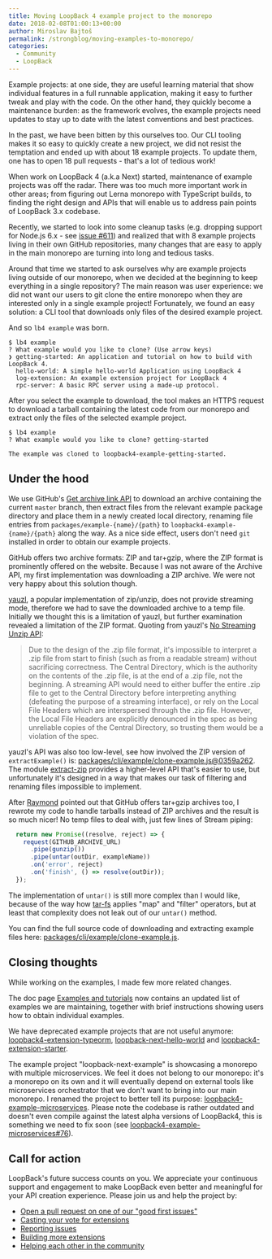 ```yaml
---
title: Moving LoopBack 4 example project to the monorepo
date: 2018-02-08T01:00:13+00:00
author: Miroslav Bajtoš
permalink: /strongblog/moving-examples-to-monorepo/
categories:
  - Community
  - LoopBack
---
```


Example projects: at one side, they are useful learning material that show
individual features in a full runnable application, making it easy to further
tweak and play with the code. On the other hand, they quickly become a
maintenance burden: as the framework evolves, the example projects need updates
to stay up to date with the latest conventions and best practices.

In the past, we have been bitten by this ourselves too. Our CLI tooling
makes it so easy to quickly create a new project, we did not resist the
temptation and ended up with about 18 example projects. To update them, one has
to open 18 pull requests - that's a lot of tedious work!

When work on LoopBack 4 (a.k.a Next) started, maintenance of example projects
was off the radar. There was too much more important work in other areas; from
figuring out Lerna monorepo with TypeScript builds, to finding the right design
and APIs that will enable us to address pain points of LoopBack 3.x codebase.

Recently, we started to look into some cleanup tasks (e.g. dropping support for
Node.js 6.x - see [issue #611](https://github.com/strongloop/loopback-next/issues/611))
and realized that with 8 example projects living in their own GitHub
repositories, many changes that are easy to apply in the main monorepo
are turning into long and tedious tasks.

Around that time we started to ask ourselves why are example projects living
outside of our monorepo, when we decided at the beginning to keep everything in
a single repository? The main reason was user experience: we did not want our
users to git clone the entire monorepo when they are interested only in a single
example project! Fortunately, we found an easy solution: a CLI tool that
downloads only files of the desired example project.

And so `lb4 example` was born.

```text
$ lb4 example
? What example would you like to clone? (Use arrow keys)
❯ getting-started: An application and tutorial on how to build with LoopBack 4.
  hello-world: A simple hello-world Application using LoopBack 4
  log-extension: An example extension project for LoopBack 4
  rpc-server: A basic RPC server using a made-up protocol.
```

After you select the example to download, the tool makes an HTTPS request to
download a tarball containing the latest code from our monorepo and extract
only the files of the selected example project.

```text
$ lb4 example
? What example would you like to clone? getting-started

The example was cloned to loopback4-example-getting-started.
```

## Under the hood

We use GitHub's [Get archive link API](https://developer.github.com/v3/repos/contents/#get-archive-link) to
download an archive containing the current `master` branch, then extract files
from the relevant example package directory and place them in a newly created
local directory, renaming file entries from `packages/example-{name}/{path}` to
`loopback4-example-{name}/{path}` along the way. As a nice side effect, users
don't need `git` installed in order to obtain our example projects.

GitHub offers two archive formats: ZIP and tar+gzip, where the ZIP format is
prominently offered on the website. Because I was not aware of the Archive API,
my first implementation was downloading a ZIP archive. We were not very happy
about this solution though.

[yauzl](https://www.npmjs.com/package/yauzl), a popular implementation of
zip/unzip, does not provide streaming mode, therefore we had to save the
downloaded archive to a temp file. Initially we thought this is a limitation of
yauzl, but further examination revealed a limitation of the ZIP format.
Quoting from yauzl's [No Streaming Unzip API](https://www.npmjs.com/package/yauzl#no-streaming-unzip-api):

> Due to the design of the .zip file format, it's impossible to interpret a
> .zip file from start to finish (such as from a readable stream) without
> sacrificing correctness. The Central Directory, which is the authority on
> the contents of the .zip file, is at the end of a .zip file, not the
> beginning. A streaming API would need to either buffer the entire .zip
> file to get to the Central Directory before interpreting anything
> (defeating the purpose of a streaming interface), or rely on the Local
> File Headers which are interspersed through the .zip file. However, the
> Local File Headers are explicitly denounced in the spec as being
> unreliable copies of the Central Directory, so trusting them would be a
> violation of the spec.

yauzl's API was also too low-level, see how involved the ZIP version of
`extractExample()` is: [packages/cli/example/clone-example.js@0359a262](https://github.com/strongloop/loopback-next/blob/0359a2627cc8c5adb149acc16a4e1918716ac607/packages/cli/generators/example/clone-example.js#L64-L106).
The module [extract-zip](https://www.npmjs.com/package/extract-zip) provides a
higher-level API that's easier to use, but unfortunately it's designed in a way
that makes our task of filtering and renaming files impossible to implement.

After [Raymond](https://github.com/raymondfeng) pointed out that GitHub offers
tar+gzip archives too, I rewrote my code to handle tarballs instead of ZIP
archives and the result is so much nicer! No temp files to deal with, just few
lines of Stream piping:

```js
  return new Promise((resolve, reject) => {
    request(GITHUB_ARCHIVE_URL)
      .pipe(gunzip())
      .pipe(untar(outDir, exampleName))
      .on('error', reject)
      .on('finish', () => resolve(outDir));
  });
```

The implementation of `untar()` is still more complex than I would like,
because of the way how [tar-fs](https://www.npmjs.com/package/tar-fs) applies
"map" and "filter" operators, but at least that complexity does not leak out of
our `untar()` method.

You can find the full source code of downloading and extracting example files
here:
[packages/cli/example/clone-example.js](https://github.com/strongloop/loopback-next/blob/75479f448aea20dc7f28d27d4f6cd315ca5d0137/packages/cli/generators/example/clone-example.js).

## Closing thoughts

While working on the examples, I made few more related changes.

The doc page [Examples and
tutorials](http://loopback.io/doc/en/lb4/Examples-and-tutorials.html) now
contains an updated list of examples we are maintaining, together with brief
instructions showing users how to obtain individual examples.

We have deprecated example projects that are not useful anymore:
[loopback4-extension-typeorm](https://github.com/strongloop/loopback4-extension-typeorm),
[loopback-next-hello-world](https://github.com/strongloop/loopback-next-hello-world)
and
[loopback4-extension-starter](https://github.com/strongloop/loopback4-extension-starter).

The example project "loopback-next-example" is showcasing a monorepo with
multiple microservices. We feel it does not belong to our monorepo: it's a
monorepo on its own and it will eventually depend on external tools like
microservices orchestrator that we don't want to bring into our main monorepo.
I renamed the project to better tell its purpose:
[loopback4-example-microservices](https://github.com/strongloop/loopback4-example-microservices).
Please note the codebase is rather outdated and doesn't even compile against
the latest alpha versions of LoopBack4, this is something we need to fix soon
(see
[loopback4-example-microservices#76](https://github.com/strongloop/loopback4-example-microservices/issues/76)).

## Call for action

LoopBack's future success counts on you. We appreciate your continuous support and engagement to make LoopBack even better and meaningful for your API creation experience. Please join us and help the project by:

* [Open a pull request on one of our "good first issues"](https://github.com/strongloop/loopback-next/labels/good%20first%20issue)
* [Casting your vote for extensions](https://github.com/strongloop/loopback-next/issues/512)
* [Reporting issues](https://github.com/strongloop/loopback-next/issues)
* [Building more extensions](https://github.com/strongloop/loopback-next/issues/647)
* [Helping each other in the community](https://groups.google.com/forum/#!forum/loopbackjs)
